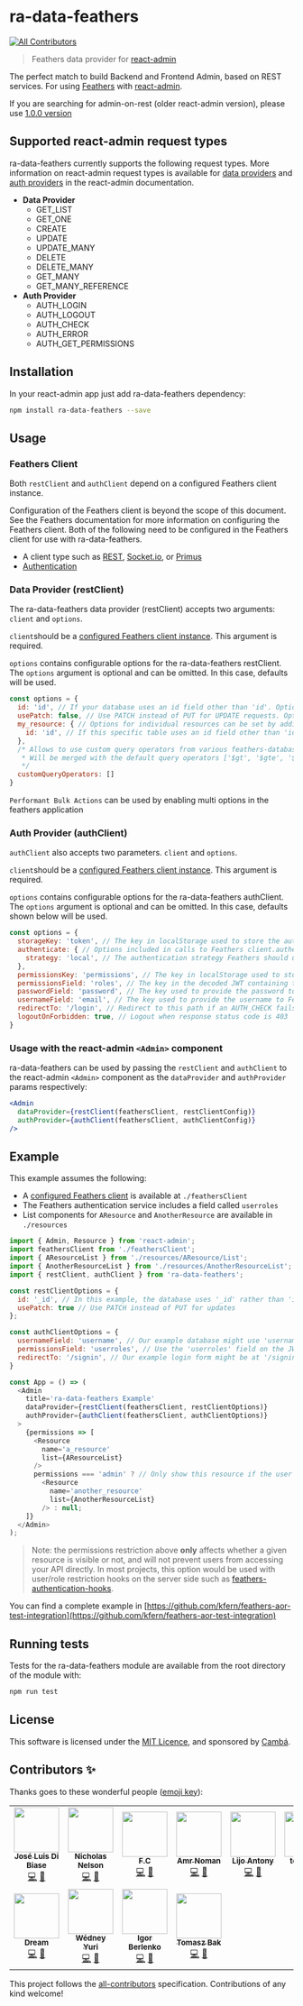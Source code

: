 # ra-data-feathers
<!-- ALL-CONTRIBUTORS-BADGE:START - Do not remove or modify this section -->
[![All Contributors](https://img.shields.io/badge/all_contributors-11-orange.svg?style=flat-square)](#contributors-)
<!-- ALL-CONTRIBUTORS-BADGE:END -->

> Feathers data provider for [react-admin](https://github.com/marmelab/react-admin)

The perfect match to build Backend and Frontend Admin, based on REST services.
For using [Feathers](https://www.feathersjs.com) with [react-admin](https://github.com/marmelab/react-admin).

If you are searching for admin-on-rest (older react-admin version), please use [1.0.0 version](https://github.com/josx/ra-data-feathers/releases/tag/v1.0.0)

## Supported react-admin request types

ra-data-feathers currently supports the following request types. More information on react-admin request types is available for [data providers](https://marmelab.com/react-admin/DataProviders.html#request-format) and [auth providers](https://marmelab.com/react-admin/Authorization.html) in the react-admin documentation.

* **Data Provider**
	* GET_LIST
	* GET_ONE
	* CREATE
	* UPDATE
	* UPDATE_MANY
	* DELETE
	* DELETE_MANY
	* GET_MANY
	* GET_MANY_REFERENCE
* **Auth Provider**
	* AUTH_LOGIN
	* AUTH_LOGOUT
	* AUTH_CHECK
	* AUTH_ERROR
	* AUTH_GET_PERMISSIONS

## Installation

In your react-admin app just add ra-data-feathers dependency:

```sh
npm install ra-data-feathers --save
```

## Usage

### Feathers Client
Both `restClient` and `authClient` depend on a configured Feathers client instance.

Configuration of the Feathers client is beyond the scope of this document. See the Feathers documentation for more information on configuring the Feathers client. Both of the following need to be configured in the Feathers client for use with ra-data-feathers.
* A client type such as [REST](https://docs.feathersjs.com/api/client/rest.html), [Socket.io](https://docs.feathersjs.com/api/client/socketio.html), or [Primus](https://docs.feathersjs.com/api/client/primus.html)
* [Authentication](https://docs.feathersjs.com/api/authentication/client.html)


### Data Provider (restClient)
The ra-data-feathers data provider (restClient) accepts two arguments: `client` and `options`.

`client`should be a [configured Feathers client instance](#Feathers-Client). This argument is required.

`options` contains configurable options for the ra-data-feathers restClient. The `options` argument is optional and can be omitted. In this case, defaults will be used.
```js
const options = {
  id: 'id', // If your database uses an id field other than 'id'. Optional.
  usePatch: false, // Use PATCH instead of PUT for UPDATE requests. Optional.
  my_resource: { // Options for individual resources can be set by adding an object with the same name. Optional.
    id: 'id', // If this specific table uses an id field other than 'id'. Optional.
  },
  /* Allows to use custom query operators from various feathers-database-adapters in GET_MANY calls.
   * Will be merged with the default query operators ['$gt', '$gte', '$lt', '$lte', '$ne', '$sort', '$or', '$nin', '$in']
   */
  customQueryOperators: []
}
```
`Performant Bulk Actions` can be used by enabling multi options in the feathers application

### Auth Provider (authClient)
`authClient` also accepts two parameters. `client` and `options`.

`client`should be a [configured Feathers client instance](#Feathers-Client). This argument is required.

`options` contains configurable options for the ra-data-feathers authClient. The `options` argument is optional and can be omitted. In this case, defaults shown below will be used.

```js
const options = {
  storageKey: 'token', // The key in localStorage used to store the authentication token
  authenticate: { // Options included in calls to Feathers client.authenticate
    strategy: 'local', // The authentication strategy Feathers should use
  },
  permissionsKey: 'permissions', // The key in localStorage used to store permissions from decoded JWT
  permissionsField: 'roles', // The key in the decoded JWT containing the user's role
  passwordField: 'password', // The key used to provide the password to Feathers client.authenticate
  usernameField: 'email', // The key used to provide the username to Feathers client.authenticate
  redirectTo: '/login', // Redirect to this path if an AUTH_CHECK fails. Uses the react-admin default of '/login' if omitted.
  logoutOnForbidden: true, // Logout when response status code is 403
}
```

### Usage with the react-admin `<Admin>` component

ra-data-feathers can be used by passing the `restClient` and `authClient` to the react-admin `<Admin>` component as the `dataProvider` and `authProvider` params respectively:
```jsx
<Admin
  dataProvider={restClient(feathersClient, restClientConfig)}
  authProvider={authClient(feathersClient, authClientConfig)}
/>
```

## Example

This example assumes the following:
* A [configured Feathers client](#feathers-client) is available at `./feathersClient`
* The Feathers authentication service includes a field called `userroles`
* List components for `AResource` and `AnotherResource` are available in `./resources`

```js
import { Admin, Resource } from 'react-admin';
import feathersClient from './feathersClient';
import { AResourceList } from './resources/AResource/List';
import { AnotherResourceList } from './resources/AnotherResourceList';
import { restClient, authClient } from 'ra-data-feathers';

const restClientOptions = {
  id: '_id', // In this example, the database uses '_id' rather than 'id'
  usePatch: true // Use PATCH instead of PUT for updates
};

const authClientOptions = {
  usernameField: 'username', // Our example database might use 'username' rather than 'email'
  permissionsField: 'userroles', // Use the 'userroles' field on the JWT as the users role
  redirectTo: '/signin', // Our example login form might be at '/signin', redirect here if AUTH_CHECK fails
}

const App = () => (
  <Admin
    title='ra-data-feathers Example'
    dataProvider={restClient(feathersClient, restClientOptions)}
    authProvider={authClient(feathersClient, authClientOptions)}
  >
    {permissions => [
      <Resource
        name='a_resource'
        list={AResourceList}
      />
      permissions === 'admin' ? // Only show this resource if the user role is 'admin'
        <Resource
          name='another_resource'
          list={AnotherResourceList}
        /> : null;
    ]}
  </Admin>
);

```

> Note: the permissions restriction above **only** affects whether a given resource is visible or not, and will not prevent users from accessing your API directly. In most projects, this option would be used with user/role restriction hooks on the server side such as [feathers-authentication-hooks](https://github.com/feathersjs-ecosystem/feathers-authentication-hooks).

You can find a complete example in [https://github.com/kfern/feathers-aor-test-integration](https://github.com/kfern/feathers-aor-test-integration)

## Running tests

Tests for the ra-data-feathers module are available from the root directory of the module with:
```sh
npm run test
```

## License

This software is licensed under the [MIT Licence](LICENSE), and sponsored by [Cambá](https://www.camba.coop).

## Contributors ✨

Thanks goes to these wonderful people ([emoji key](https://allcontributors.org/docs/en/emoji-key)):

<!-- ALL-CONTRIBUTORS-LIST:START - Do not remove or modify this section -->
<!-- prettier-ignore-start -->
<!-- markdownlint-disable -->
<table>
  <tr>
    <td align="center"><a href="http://www.camba.coop/"><img src="https://avatars1.githubusercontent.com/u/791137?v=4?s=80" width="80px;" alt=""/><br /><sub><b>José Luis Di Biase</b></sub></a><br /><a href="https://github.com/josx/ra-data-feathers/commits?author=josx" title="Code">💻</a> <a href="https://github.com/josx/ra-data-feathers/commits?author=josx" title="Documentation">📖</a></td>
    <td align="center"><a href="http://nicknelson.io/"><img src="https://avatars1.githubusercontent.com/u/7485405?v=4?s=80" width="80px;" alt=""/><br /><sub><b>Nicholas Nelson</b></sub></a><br /><a href="https://github.com/josx/ra-data-feathers/commits?author=nicholasnelson" title="Code">💻</a> <a href="https://github.com/josx/ra-data-feathers/commits?author=nicholasnelson" title="Documentation">📖</a></td>
    <td align="center"><a href="http://www.champigny.name/"><img src="https://avatars3.githubusercontent.com/u/707217?v=4?s=80" width="80px;" alt=""/><br /><sub><b>F.C</b></sub></a><br /><a href="https://github.com/josx/ra-data-feathers/commits?author=fonzarely" title="Code">💻</a> <a href="https://github.com/josx/ra-data-feathers/commits?author=fonzarely" title="Documentation">📖</a></td>
    <td align="center"><a href="https://github.com/AmrN"><img src="https://avatars3.githubusercontent.com/u/11032286?v=4?s=80" width="80px;" alt=""/><br /><sub><b>Amr Noman</b></sub></a><br /><a href="https://github.com/josx/ra-data-feathers/commits?author=AmrN" title="Code">💻</a> <a href="https://github.com/josx/ra-data-feathers/commits?author=AmrN" title="Documentation">📖</a></td>
    <td align="center"><a href="https://github.com/lijoantony"><img src="https://avatars2.githubusercontent.com/u/1202940?v=4?s=80" width="80px;" alt=""/><br /><sub><b>Lijo Antony</b></sub></a><br /><a href="https://github.com/josx/ra-data-feathers/commits?author=lijoantony" title="Code">💻</a> <a href="https://github.com/josx/ra-data-feathers/commits?author=lijoantony" title="Documentation">📖</a></td>
    <td align="center"><a href="https://github.com/tony-kerz"><img src="https://avatars0.githubusercontent.com/u/1223231?v=4?s=80" width="80px;" alt=""/><br /><sub><b>tony kerz</b></sub></a><br /><a href="https://github.com/josx/ra-data-feathers/commits?author=tony-kerz" title="Code">💻</a> <a href="https://github.com/josx/ra-data-feathers/commits?author=tony-kerz" title="Documentation">📖</a></td>
    <td align="center"><a href="https://github.com/vonagam"><img src="https://avatars1.githubusercontent.com/u/5790814?v=4?s=80" width="80px;" alt=""/><br /><sub><b>Dmitrii Maganov</b></sub></a><br /><a href="https://github.com/josx/ra-data-feathers/commits?author=vonagam" title="Code">💻</a> <a href="https://github.com/josx/ra-data-feathers/commits?author=vonagam" title="Documentation">📖</a></td>
  </tr>
  <tr>
    <td align="center"><a href="https://github.com/dreamrace"><img src="https://avatars3.githubusercontent.com/u/3618360?v=4?s=80" width="80px;" alt=""/><br /><sub><b>Dream</b></sub></a><br /><a href="https://github.com/josx/ra-data-feathers/commits?author=dreamrace" title="Code">💻</a> <a href="https://github.com/josx/ra-data-feathers/commits?author=dreamrace" title="Documentation">📖</a></td>
    <td align="center"><a href="https://github.com/wedneyyuri"><img src="https://avatars3.githubusercontent.com/u/7511692?v=4?s=80" width="80px;" alt=""/><br /><sub><b>Wédney Yuri</b></sub></a><br /><a href="https://github.com/josx/ra-data-feathers/commits?author=wedneyyuri" title="Code">💻</a> <a href="https://github.com/josx/ra-data-feathers/commits?author=wedneyyuri" title="Documentation">📖</a></td>
    <td align="center"><a href="https://github.com/7flash"><img src="https://avatars2.githubusercontent.com/u/4569866?v=4?s=80" width="80px;" alt=""/><br /><sub><b>Igor Berlenko</b></sub></a><br /><a href="https://github.com/josx/ra-data-feathers/commits?author=7flash" title="Code">💻</a> <a href="https://github.com/josx/ra-data-feathers/commits?author=7flash" title="Documentation">📖</a></td>
    <td align="center"><a href="https://www.softkraft.co/"><img src="https://avatars2.githubusercontent.com/u/71683?v=4?s=80" width="80px;" alt=""/><br /><sub><b>Tomasz Bak</b></sub></a><br /><a href="https://github.com/josx/ra-data-feathers/commits?author=tb" title="Code">💻</a> <a href="https://github.com/josx/ra-data-feathers/commits?author=tb" title="Documentation">📖</a></td>
  </tr>
</table>

<!-- markdownlint-enable -->
<!-- prettier-ignore-end -->
<!-- ALL-CONTRIBUTORS-LIST:END -->

This project follows the [all-contributors](https://github.com/all-contributors/all-contributors) specification. Contributions of any kind welcome!
